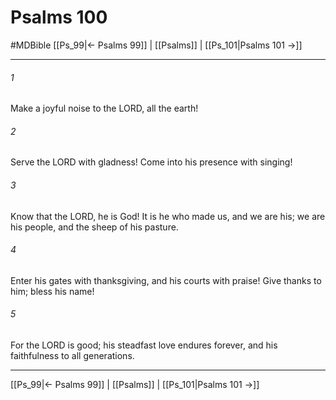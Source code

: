 # Psalms 100
#MDBible
[[Ps_99|← Psalms 99]] | [[Psalms]] | [[Ps_101|Psalms 101 →]]

***

###### 1 
Make a joyful noise to the LORD, all the earth! 

###### 2 
Serve the LORD with gladness! Come into his presence with singing! 

###### 3 
Know that the LORD, he is God! It is he who made us, and we are his; we are his people, and the sheep of his pasture. 

###### 4 
Enter his gates with thanksgiving, and his courts with praise! Give thanks to him; bless his name! 

###### 5 
For the LORD is good; his steadfast love endures forever, and his faithfulness to all generations. 

***

[[Ps_99|← Psalms 99]] | [[Psalms]] | [[Ps_101|Psalms 101 →]]
